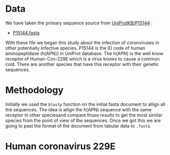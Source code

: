 # Data
We have taken the primary sequence source from [UniProtKB/P15144](https://www.uniprot.org/uniprotkb/P15144/entry) :
  - [P15144.fasta](./P15144-fasta)

With these file we began this study about the infection of coronviruses in other potentially infective species. P15144 is the ID code of human aminopeptidase (h(APN)) in UniProt database. The h(APN) is the well know receptor of Human-Cov-229E which is a virus knows to cause a common cold. There are another species that have this receptor with their genetic sequences. 

# Methodology 

Initially we used the `blastp` function on the initial fasta document to allign all the sequences. The idea is allign the h(APN) sequence with the same receptor in other speciesand compare those results to get the most similar species from the point of view of the sequences. Once we got this we are going to past the format of the document from tabular data to `.fasta`. 

# Human coronavirus 229E

